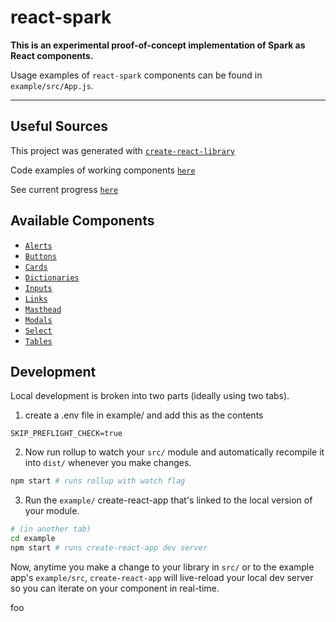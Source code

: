# react-spark

**This is an experimental proof-of-concept implementation of Spark as React components.**

Usage examples of `react-spark` components can be found in `example/src/App.js`.

---

## Useful Sources

This project was generated with [`create-react-library`](https://www.npmjs.com/package/create-react-library)

Code examples of working components [`here`](http://half-education.surge.sh)

See current progress [`here`](https://github.com/qloan/react-spark/projects/1)

## Available Components

- [`Alerts`](https://github.com/qloan/react-spark/blob/feat/redesign-phase1/example/src/components/examples/Alerts.js)
- [`Buttons`](https://github.com/qloan/react-spark/blob/feat/redesign-phase1/example/src/components/examples/Buttons.js)
- [`Cards`](https://github.com/qloan/react-spark/blob/feat/redesign-phase1/example/src/components/examples/Cards.js)
- [`Dictionaries`](https://github.com/qloan/react-spark/blob/feat/redesign-phase1/example/src/components/examples/Dictionaries.js)
- [`Inputs`](https://github.com/qloan/react-spark/blob/feat/redesign-phase1/example/src/components/examples/Inputs.js)
- [`Links`](https://github.com/qloan/react-spark/blob/feat/redesign-phase1/example/src/components/examples/Links.js)
- [`Masthead`](https://github.com/qloan/react-spark/blob/feat/redesign-phase1/example/src/components/examples/Masthead.js)
- [`Modals`](https://github.com/qloan/react-spark/blob/feat/redesign-phase1/example/src/components/examples/Modals.js)
- [`Select`](https://github.com/qloan/react-spark/blob/feat/redesign-phase1/example/src/components/examples/Select.js)
- [`Tables`](https://github.com/qloan/react-spark/blob/feat/redesign-phase1/example/src/components/examples/Tables.js)

## Development

Local development is broken into two parts (ideally using two tabs).

1. create a .env file in example/ and add this as the contents

`SKIP_PREFLIGHT_CHECK=true`

2. Now run rollup to watch your `src/` module and automatically recompile it into `dist/` whenever you make changes.

```bash
npm start # runs rollup with watch flag
```

3. Run the `example/` create-react-app that's linked to the local version of your module.

```bash
# (in another tab)
cd example
npm start # runs create-react-app dev server
```

Now, anytime you make a change to your library in `src/` or to the example app's `example/src`, `create-react-app` will live-reload your local dev server so you can iterate on your component in real-time.

foo

